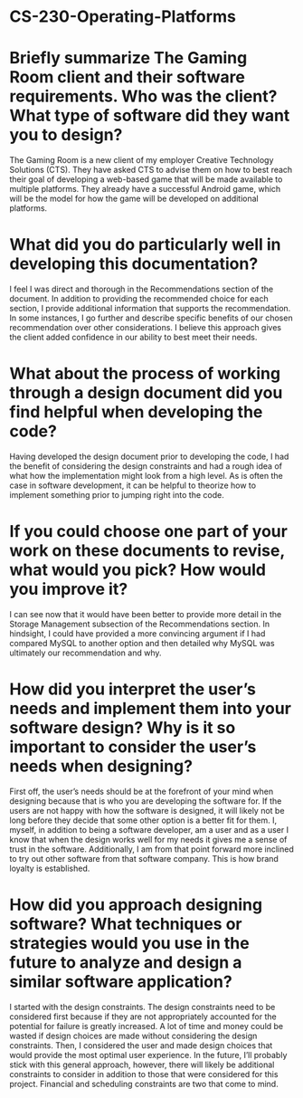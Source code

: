 # CS-230-Operating-Platforms

# Briefly summarize The Gaming Room client and their software requirements. Who was the client? What type of software did they want you to design?
The Gaming Room is a new client of my employer Creative Technology Solutions (CTS). They have asked CTS to advise them on how to best reach their goal of developing a web-based game that will be made available to multiple platforms. They already have a successful Android game, which will be the model for how the game will be developed on additional platforms.

# What did you do particularly well in developing this documentation?
I feel I was direct and thorough in the Recommendations section of the document. In addition to providing the recommended choice for each section, I provide additional information that supports the recommendation. In some instances, I go further and describe specific benefits of our chosen recommendation over other considerations. I believe this approach gives the client added confidence in our ability to best meet their needs.  

# What about the process of working through a design document did you find helpful when developing the code?
Having developed the design document prior to developing the code, I had the benefit of considering the design constraints and had a rough idea of what how the implementation might look from a high level. As is often the case in software development, it can be helpful to theorize how to implement something prior to jumping right into the code.

# If you could choose one part of your work on these documents to revise, what would you pick? How would you improve it?
I can see now that it would have been better to provide more detail in the Storage Management subsection of the Recommendations section. In hindsight, I could have provided a more convincing argument if I had compared MySQL to another option and then detailed why MySQL was ultimately our recommendation and why.

# How did you interpret the user’s needs and implement them into your software design? Why is it so important to consider the user’s needs when designing?
First off, the user’s needs should be at the forefront of your mind when designing because that is who you are developing the software for. If the users are not happy with how the software is designed, it will likely not be long before they decide that some other option is a better fit for them. I, myself, in addition to being a software developer, am a user and as a user I know that when the design works well for my needs it gives me a sense of trust in the software. Additionally, I am from that point forward more inclined to try out other software from that software company. This is how brand loyalty is established.

# How did you approach designing software? What techniques or strategies would you use in the future to analyze and design a similar software application?
I started with the design constraints. The design constraints need to be considered first because if they are not appropriately accounted for the potential for failure is greatly increased. A lot of time and money could be wasted if design choices are made without considering the design constraints. Then, I considered the user and made design choices that would provide the most optimal user experience. In the future, I’ll probably stick with this general approach, however, there will likely be additional constraints to consider in addition to those that were considered for this project. Financial and scheduling constraints are two that come to mind. 
